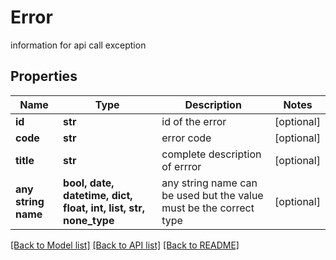 # Error

information for api call exception

## Properties
Name | Type | Description | Notes
------------ | ------------- | ------------- | -------------
**id** | **str** | id of the error | [optional] 
**code** | **str** | error code | [optional] 
**title** | **str** | complete description of errror | [optional] 
**any string name** | **bool, date, datetime, dict, float, int, list, str, none_type** | any string name can be used but the value must be the correct type | [optional]

[[Back to Model list]](../README.md#documentation-for-models) [[Back to API list]](../README.md#documentation-for-api-endpoints) [[Back to README]](../README.md)


